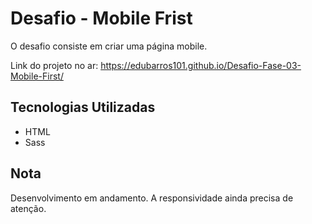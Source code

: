 # Desafio - Mobile Frist

O desafio consiste em criar uma página mobile.

Link do projeto no ar: https://edubarros101.github.io/Desafio-Fase-03-Mobile-First/

## Tecnologias Utilizadas

- HTML
- Sass

## Nota

Desenvolvimento em andamento. A responsividade ainda precisa de atenção.
